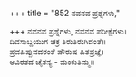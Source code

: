 +++
title = "852 ನವನವ ಪ್ರಶ್ನೆಗಳು,"

+++
ನವನವ ಪ್ರಶ್ನೆಗಳು, ನವನವ ಪರೀಕ್ಷೆಗಳು।  
ದಿವಸಾಬ್ದಯುಗ ಚಕ್ರ ತಿರುತಿರುಗಿದಂತೆ॥  
ಪ್ರವಹಿಪ್ಪುವದರಂತೆ ಪೌರುಷ ಹಿತಪ್ರಜ್ಞೆ।  
ಅವಿರತದ ಚೈತನ್ಯ - ಮಂಕುತಿಮ್ಮ॥  
